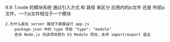 9.9:
    1.node 的模块系统 通过引入方式 和 路径 来区分 应用内的js文件 还是 外部js文件，一个js文件相当于一个模块

    2.为什么能在 server 路径下直接运行 app.js
        package.json 中的 type 字段 "type": "module"
        告诉 Node.js 将该项目视为 ES Module 项目，支持 import/export 语法
        